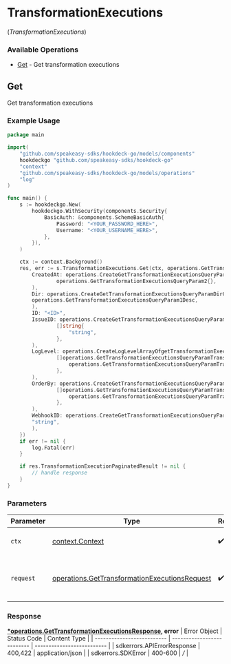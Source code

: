 # TransformationExecutions
(*TransformationExecutions*)

### Available Operations

* [Get](#get) - Get transformation executions

## Get

Get transformation executions

### Example Usage

```go
package main

import(
	"github.com/speakeasy-sdks/hookdeck-go/models/components"
	hookdeckgo "github.com/speakeasy-sdks/hookdeck-go"
	"context"
	"github.com/speakeasy-sdks/hookdeck-go/models/operations"
	"log"
)

func main() {
    s := hookdeckgo.New(
        hookdeckgo.WithSecurity(components.Security{
            BasicAuth: &components.SchemeBasicAuth{
                Password: "<YOUR_PASSWORD_HERE>",
                Username: "<YOUR_USERNAME_HERE>",
            },
        }),
    )

    ctx := context.Background()
    res, err := s.TransformationExecutions.Get(ctx, operations.GetTransformationExecutionsRequest{
        CreatedAt: operations.CreateGetTransformationExecutionsQueryParamCreatedAtGetTransformationExecutionsQueryParam2(
                operations.GetTransformationExecutionsQueryParam2{},
        ),
        Dir: operations.CreateGetTransformationExecutionsQueryParamDirGetTransformationExecutionsQueryParam1(
        operations.GetTransformationExecutionsQueryParam1Desc,
        ),
        ID: "<ID>",
        IssueID: operations.CreateGetTransformationExecutionsQueryParamIssueIDArrayOfstr(
                []string{
                    "string",
                },
        ),
        LogLevel: operations.CreateLogLevelArrayOfgetTransformationExecutionsQueryParamTransformationExecutionsLogLevel2(
                []operations.GetTransformationExecutionsQueryParamTransformationExecutionsLogLevel2{
                    operations.GetTransformationExecutionsQueryParamTransformationExecutionsLogLevel2Error,
                },
        ),
        OrderBy: operations.CreateGetTransformationExecutionsQueryParamOrderByArrayOfgetTransformationExecutionsQueryParamTransformationExecutionsOrderBy2(
                []operations.GetTransformationExecutionsQueryParamTransformationExecutionsOrderBy2{
                    operations.GetTransformationExecutionsQueryParamTransformationExecutionsOrderBy2CreatedAt,
                },
        ),
        WebhookID: operations.CreateGetTransformationExecutionsQueryParamWebhookIDStr(
        "string",
        ),
    })
    if err != nil {
        log.Fatal(err)
    }

    if res.TransformationExecutionPaginatedResult != nil {
        // handle response
    }
}
```

### Parameters

| Parameter                                                                                                      | Type                                                                                                           | Required                                                                                                       | Description                                                                                                    |
| -------------------------------------------------------------------------------------------------------------- | -------------------------------------------------------------------------------------------------------------- | -------------------------------------------------------------------------------------------------------------- | -------------------------------------------------------------------------------------------------------------- |
| `ctx`                                                                                                          | [context.Context](https://pkg.go.dev/context#Context)                                                          | :heavy_check_mark:                                                                                             | The context to use for the request.                                                                            |
| `request`                                                                                                      | [operations.GetTransformationExecutionsRequest](../../models/operations/gettransformationexecutionsrequest.md) | :heavy_check_mark:                                                                                             | The request object to use for the request.                                                                     |


### Response

**[*operations.GetTransformationExecutionsResponse](../../models/operations/gettransformationexecutionsresponse.md), error**
| Error Object               | Status Code                | Content Type               |
| -------------------------- | -------------------------- | -------------------------- |
| sdkerrors.APIErrorResponse | 400,422                    | application/json           |
| sdkerrors.SDKError         | 400-600                    | */*                        |
